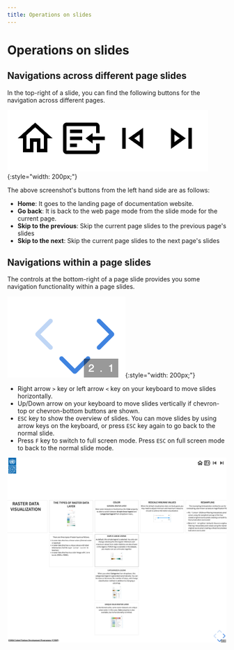 ```yaml
---
title: Operations on slides
---
```


# Operations on slides

## Navigations across different page slides

In the top-right of a slide, you can find the following buttons for the navigation across different pages.

![Operation buttons at top-right of a slide](../assets/slides/slide_operations_1.png){:style="width: 200px;"}

The above screenshot's buttons from the left hand side are as follows:

- **Home**: It goes to the landing page of documentation website.
- **Go back**: It is back to the web page mode from the slide mode for the current page.
- **Skip to the previous**: Skip the current page slides to the previous page's slides
- **Skip to the next**: Skip the current page slides to the next page's slides

## Navigations within a page slides

The controls at the bottom-right of a page slide provides you some navigation functionality within a page slides.

![Operation buttons and the page number shown at bottom-right of a slide](../assets/slides/slide_operations_2.png){:style="width: 200px;"}

- Right arrow `>` key or left arrow `<` key on your keyboard to move slides horizontally.
- Up/Down arrow on your keyboard to move slides vertically if chevron-top or chevron-bottom buttons are shown.
- `ESC` key to show the overview of slides. You can move slides by using arrow keys on the keyboard, or press `ESC` key again to go back to the normal slide.
- Press `F` key to switch to full screen mode. Press `ESC` on full screen mode to back to the normal slide mode.

![Overview of slides by pressing ESC key](../assets/slides/slide_operations_3.png)